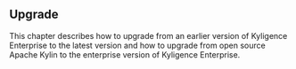 ## Upgrade

This chapter describes how to upgrade from an earlier version of Kyligence Enterprise to the latest version and how to upgrade from open source Apache Kylin to the enterprise version of Kyligence Enterprise.

